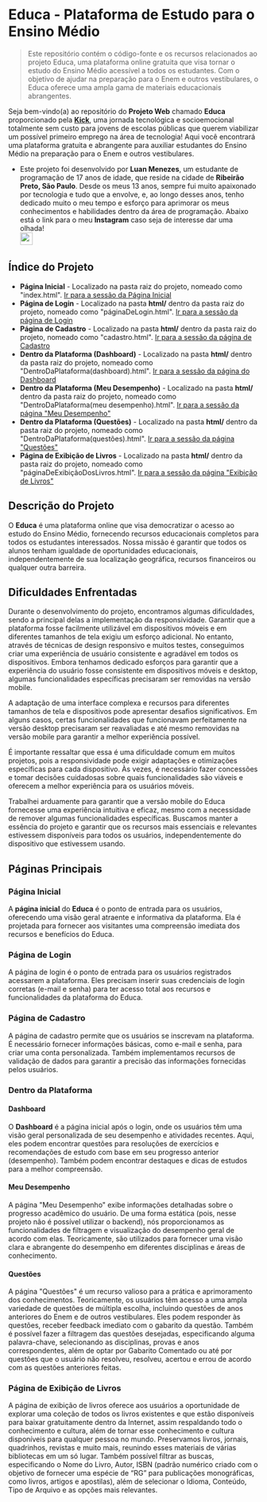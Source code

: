 # Educa - Plataforma de Estudo para o Ensino Médio
> Este repositório contém o código-fonte e os recursos relacionados ao projeto Educa, uma plataforma online gratuita que visa tornar o estudo do Ensino Médio acessível a todos os estudantes. Com o objetivo de ajudar na preparação para o Enem e outros vestibulares, o Educa oferece uma ampla gama de materiais educacionais abrangentes.

Seja bem-vindo(a) ao repositório do **Projeto Web** chamado **Educa** proporcionado pela [**Kick**](https://soukick.com.br/), uma jornada tecnológica e socioemocional totalmente sem custo para jovens de escolas públicas que querem viabilizar um possível primeiro emprego na área de tecnologia! Aqui você encontrará uma plataforma gratuita e abrangente para auxiliar estudantes do Ensino Médio na preparação para o Enem e outros vestibulares.
- Este projeto foi desenvolvido por **Luan Menezes**, um estudante de programação de 17 anos de idade, que reside na cidade de **Ribeirão Preto, São Paulo**. Desde os meus 13 anos, sempre fui muito apaixonado por tecnologia e tudo que a envolve, e, ao longo desses anos, tenho dedicado muito o meu tempo e esforço para aprimorar os meus conhecimentos e habilidades dentro da área de programação. Abaixo está o link para o meu **Instagram** caso seja de interesse dar uma olhada!
<br><a href="https://www.instagram.com/luanmenezesm/"><img src="https://img.shields.io/badge/Meu Instagram-000000?style=for-the-badge&logo=Instagram&logoColor=white" height="25"></a>

## Índice do Projeto
- **Página Inicial** - Localizado na pasta raiz do projeto, nomeado como "index.html". [Ir para a sessão da Página Inicial](#página-inicial)
- **Página de Login** - Localizado na pasta **html/** dentro da pasta raiz do projeto, nomeado como "páginaDeLogin.html". [Ir para a sessão da página de Login](#página-de-login)
- **Página de Cadastro** - Localizado na pasta **html/** dentro da pasta raiz do projeto, nomeado como "cadastro.html". [Ir para a sessão da página de Cadastro](#página-de-cadastro)
- **Dentro da Plataforma (Dashboard)** - Localizado na pasta **html/** dentro da pasta raiz do projeto, nomeado como "DentroDaPlataforma(dashboard).html". [Ir para a sessão da página do Dashboard](#dashboard)
- **Dentro da Plataforma (Meu Desempenho)** - Localizado na pasta **html/** dentro da pasta raiz do projeto, nomeado como "DentroDaPlataforma(meu desempenho).html". [Ir para a sessão da página "Meu Desempenho"](#meu-desempenho)
- **Dentro da Plataforma (Questões)** - Localizado na pasta **html/** dentro da pasta raiz do projeto, nomeado como "DentroDaPlataforma(questões).html". [Ir para a sessão da página "Questões"](#questões)
- **Página de Exibição de Livros** - Localizado na pasta **html/** dentro da pasta raiz do projeto, nomeado como "páginaDeExibiçãoDosLivros.html". [Ir para a sessão da página "Exibição de Livros"](#página-de-exibição-de-livros)

## Descrição do Projeto
O **Educa** é uma plataforma online que visa democratizar o acesso ao estudo do Ensino Médio, fornecendo recursos educacionais completos para todos os estudantes interessados. Nossa missão é garantir que todos os alunos tenham igualdade de oportunidades educacionais, independentemente de sua localização geográfica, recursos financeiros ou qualquer outra barreira.

## Dificuldades Enfrentadas
Durante o desenvolvimento do projeto, encontramos algumas dificuldades, sendo a principal delas a implementação da responsividade. Garantir que a plataforma fosse facilmente utilizável em dispositivos móveis e em diferentes tamanhos de tela exigiu um esforço adicional. No entanto, através de técnicas de design responsivo e muitos testes, conseguimos criar uma experiência de usuário consistente e agradável em todos os dispositivos. Embora tenhamos dedicado esforços para garantir que a experiência do usuário fosse consistente em dispositivos móveis e desktop, algumas funcionalidades específicas precisaram ser removidas na versão mobile.

A adaptação de uma interface complexa e recursos para diferentes tamanhos de tela e dispositivos pode apresentar desafios significativos. Em alguns casos, certas funcionalidades que funcionavam perfeitamente na versão desktop precisaram ser reavaliadas e até mesmo removidas na versão mobile para garantir a melhor experiência possível.

É importante ressaltar que essa é uma dificuldade comum em muitos projetos, pois a responsividade pode exigir adaptações e otimizações específicas para cada dispositivo. Às vezes, é necessário fazer concessões e tomar decisões cuidadosas sobre quais funcionalidades são viáveis e oferecem a melhor experiência para os usuários móveis.

Trabalhei arduamente para garantir que a versão mobile do Educa fornecesse uma experiência intuitiva e eficaz, mesmo com a necessidade de remover algumas funcionalidades específicas. Buscamos manter a essência do projeto e garantir que os recursos mais essenciais e relevantes estivessem disponíveis para todos os usuários, independentemente do dispositivo que estivessem usando.

## Páginas Principais

### Página Inicial
A **página inicial** do **Educa** é o ponto de entrada para os usuários, oferecendo uma visão geral atraente e informativa da plataforma. Ela é projetada para fornecer aos visitantes uma compreensão imediata dos recursos e benefícios do Educa.

### Página de Login
A página de login é o ponto de entrada para os usuários registrados acessarem a plataforma. Eles precisam inserir suas credenciais de login corretas (e-mail e senha) para ter acesso total aos recursos e funcionalidades da plataforma do Educa.

### Página de Cadastro
A página de cadastro permite que os usuários se inscrevam na plataforma. É necessário fornecer informações básicas, como e-mail e senha, para criar uma conta personalizada. Também implementamos recursos de validação de dados para garantir a precisão das informações fornecidas pelos usuários.

### Dentro da Plataforma

#### Dashboard
O **Dashboard** é a página inicial após o login, onde os usuários têm uma visão geral personalizada de seu desempenho e atividades recentes. Aqui, eles podem encontrar questões para resoluções de exercícios e recomendações de estudo com base em seu progresso anterior (desempenho). Também podem encontrar destaques e dicas de estudos para a melhor compreensão.

#### Meu Desempenho
A página "Meu Desempenho" exibe informações detalhadas sobre o progresso acadêmico do usuário. De uma forma estática (pois, nesse projeto não é possível utilizar o backend), nós proporcionamos as funcionalidades de filtragem e visualização do desempenho geral de acordo com elas. Teoricamente, são utilizados para fornecer uma visão clara e abrangente do desempenho em diferentes disciplinas e áreas de conhecimento.

#### Questões
A página "Questões" é um recurso valioso para a prática e aprimoramento dos conhecimentos. Teoricamente, os usuários têm acesso a uma ampla variedade de questões de múltipla escolha, incluindo questões de anos anteriores do Enem e de outros vestibulares. Eles podem responder às questões, receber feedback imediato com o gabarito da questão. Também é possível fazer a filtragem das questões desejadas, especificando alguma palavra-chave, selecionando as disciplinas, provas e anos correspondentes, além de optar por Gabarito Comentado ou até por questões que o usuário não resolveu, resolveu, acertou e errou de acordo com as questões anteriores feitas.

### Página de Exibição de Livros
A página de exibição de livros oferece aos usuários a oportunidade de explorar uma coleção de todos os livros existentes e que estão disponíveis para baixar gratuitamente dentro da Internet, assim respaldando todo o conhecimento e cultura, além de tornar esse conhecimento e cultura disponíveis para qualquer pessoa no mundo. Preservamos livros, jornais, quadrinhos, revistas e muito mais, reunindo esses materiais de várias bibliotecas em um só lugar. Também possível filtrar as buscas, especificando o Nome do Livro, Autor, ISBN (padrão numérico criado com o objetivo de fornecer uma espécie de “RG” para publicações monográficas, como livros, artigos e apostilas), além de selecionar o Idioma, Conteúdo, Tipo de Arquivo e as opções mais relevantes.
